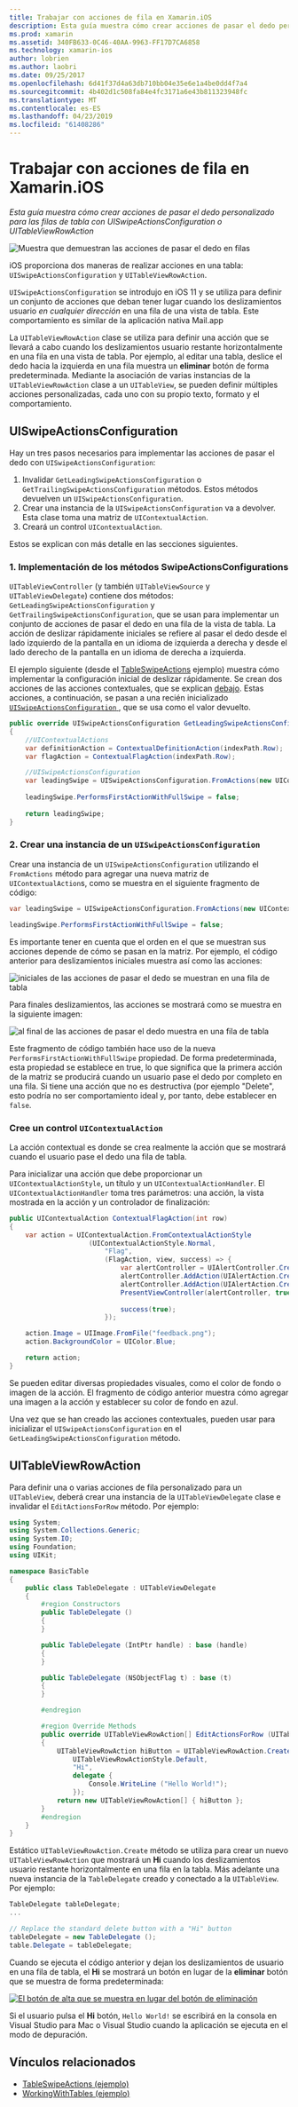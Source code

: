 ```yaml
---
title: Trabajar con acciones de fila en Xamarin.iOS
description: Esta guía muestra cómo crear acciones de pasar el dedo personalizado para las filas de tabla con UISwipeActionsConfiguration o UITableViewRowAction
ms.prod: xamarin
ms.assetid: 340FB633-0C46-40AA-9963-FF17D7CA6858
ms.technology: xamarin-ios
author: lobrien
ms.author: laobri
ms.date: 09/25/2017
ms.openlocfilehash: 6d41f37d4a63db710bb04e35e6e1a4be0dd4f7a4
ms.sourcegitcommit: 4b402d1c508fa84e4fc3171a6e43b811323948fc
ms.translationtype: MT
ms.contentlocale: es-ES
ms.lasthandoff: 04/23/2019
ms.locfileid: "61408286"
---
```

# <a name="working-with-row-actions-in-xamarinios"></a>Trabajar con acciones de fila en Xamarin.iOS

_Esta guía muestra cómo crear acciones de pasar el dedo personalizado para las filas de tabla con UISwipeActionsConfiguration o UITableViewRowAction_

![Muestra que demuestran las acciones de pasar el dedo en filas](row-action-images/action02.png)

iOS proporciona dos maneras de realizar acciones en una tabla: `UISwipeActionsConfiguration` y `UITableViewRowAction`.

`UISwipeActionsConfiguration` se introdujo en iOS 11 y se utiliza para definir un conjunto de acciones que deban tener lugar cuando los deslizamientos usuario _en cualquier dirección_ en una fila de una vista de tabla. Este comportamiento es similar de la aplicación nativa Mail.app 

La `UITableViewRowAction` clase se utiliza para definir una acción que se llevará a cabo cuando los deslizamientos usuario restante horizontalmente en una fila en una vista de tabla.
Por ejemplo, al editar una tabla, deslice el dedo hacia la izquierda en una fila muestra un **eliminar** botón de forma predeterminada. Mediante la asociación de varias instancias de la `UITableViewRowAction` clase a un `UITableView`, se pueden definir múltiples acciones personalizadas, cada uno con su propio texto, formato y el comportamiento.


## <a name="uiswipeactionsconfiguration"></a>UISwipeActionsConfiguration

Hay un tres pasos necesarios para implementar las acciones de pasar el dedo con `UISwipeActionsConfiguration`:

1. Invalidar `GetLeadingSwipeActionsConfiguration` o `GetTrailingSwipeActionsConfiguration` métodos. Estos métodos devuelven un `UISwipeActionsConfiguration`. 
2. Crear una instancia de la `UISwipeActionsConfiguration` va a devolver. Esta clase toma una matriz de `UIContextualAction`.
3. Creará un control `UIContextualAction`.

Estos se explican con más detalle en las secciones siguientes.

### <a name="1-implementing-the-swipeactionsconfigurations-methods"></a>1. Implementación de los métodos SwipeActionsConfigurations

`UITableViewController` (y también `UITableViewSource` y `UITableViewDelegate`) contiene dos métodos: `GetLeadingSwipeActionsConfiguration` y `GetTrailingSwipeActionsConfiguration`, que se usan para implementar un conjunto de acciones de pasar el dedo en una fila de la vista de tabla. La acción de deslizar rápidamente iniciales se refiere al pasar el dedo desde el lado izquierdo de la pantalla en un idioma de izquierda a derecha y desde el lado derecho de la pantalla en un idioma de derecha a izquierda. 

El ejemplo siguiente (desde el [TableSwipeActions](https://developer.xamarin.com/samples/monotouch/TableSwipeActions) ejemplo) muestra cómo implementar la configuración inicial de deslizar rápidamente. Se crean dos acciones de las acciones contextuales, que se explican [debajo](#create-uicontextualaction). Estas acciones, a continuación, se pasan a una recién inicializado [ `UISwipeActionsConfiguration` ](#create-uiswipeactionsconfigurations), que se usa como el valor devuelto.


```csharp
public override UISwipeActionsConfiguration GetLeadingSwipeActionsConfiguration(UITableView tableView, NSIndexPath indexPath)
{
    //UIContextualActions
    var definitionAction = ContextualDefinitionAction(indexPath.Row);
    var flagAction = ContextualFlagAction(indexPath.Row);

    //UISwipeActionsConfiguration
    var leadingSwipe = UISwipeActionsConfiguration.FromActions(new UIContextualAction[] { flagAction, definitionAction });
    
    leadingSwipe.PerformsFirstActionWithFullSwipe = false;
    
    return leadingSwipe;
}  
```

<a name="create-uiswipeactionsconfigurations" />

### <a name="2-instantiate-a-uiswipeactionsconfiguration"></a>2. Crear una instancia de un `UISwipeActionsConfiguration`

Crear una instancia de un `UISwipeActionsConfiguration` utilizando el `FromActions` método para agregar una nueva matriz de `UIContextualAction`s, como se muestra en el siguiente fragmento de código:

```csharp
var leadingSwipe = UISwipeActionsConfiguration.FromActions(new UIContextualAction[] { flagAction, definitionAction })

leadingSwipe.PerformsFirstActionWithFullSwipe = false;
```

Es importante tener en cuenta que el orden en el que se muestran sus acciones depende de cómo se pasan en la matriz. Por ejemplo, el código anterior para deslizamientos iniciales muestra así como las acciones:

![iniciales de las acciones de pasar el dedo se muestran en una fila de tabla](row-action-images/action03.png)

Para finales deslizamientos, las acciones se mostrará como se muestra en la siguiente imagen:

![al final de las acciones de pasar el dedo muestra en una fila de tabla](row-action-images/action04.png)

Este fragmento de código también hace uso de la nueva `PerformsFirstActionWithFullSwipe` propiedad. De forma predeterminada, esta propiedad se establece en true, lo que significa que la primera acción de la matriz se producirá cuando un usuario pase el dedo por completo en una fila. Si tiene una acción que no es destructiva (por ejemplo "Delete", esto podría no ser comportamiento ideal y, por tanto, debe establecer en `false`.

<a name="create-uicontextualaction" />

### <a name="create-a-uicontextualaction"></a>Cree un control `UIContextualAction`

La acción contextual es donde se crea realmente la acción que se mostrará cuando el usuario pase el dedo una fila de tabla.

Para inicializar una acción que debe proporcionar un `UIContextualActionStyle`, un título y un `UIContextualActionHandler`. El `UIContextualActionHandler` toma tres parámetros: una acción, la vista mostrada en la acción y un controlador de finalización:

```csharp
public UIContextualAction ContextualFlagAction(int row)
{
    var action = UIContextualAction.FromContextualActionStyle
                    (UIContextualActionStyle.Normal,
                        "Flag",
                        (FlagAction, view, success) => {
                            var alertController = UIAlertController.Create($"Report {words[row]}?", "", UIAlertControllerStyle.Alert);
                            alertController.AddAction(UIAlertAction.Create("Cancel", UIAlertActionStyle.Cancel, null)); 
                            alertController.AddAction(UIAlertAction.Create("Yes", UIAlertActionStyle.Destructive, null));
                            PresentViewController(alertController, true, null);
                            
                            success(true);
                        });

    action.Image = UIImage.FromFile("feedback.png");
    action.BackgroundColor = UIColor.Blue;

    return action;
}
```

Se pueden editar diversas propiedades visuales, como el color de fondo o imagen de la acción. El fragmento de código anterior muestra cómo agregar una imagen a la acción y establecer su color de fondo en azul.

Una vez que se han creado las acciones contextuales, pueden usar para inicializar el `UISwipeActionsConfiguration` en el `GetLeadingSwipeActionsConfiguration` método.

## <a name="uitableviewrowaction"></a>UITableViewRowAction

Para definir una o varias acciones de fila personalizado para un `UITableView`, deberá crear una instancia de la `UITableViewDelegate` clase e invalidar el `EditActionsForRow` método. Por ejemplo:

```csharp
using System;
using System.Collections.Generic;
using System.IO;
using Foundation;
using UIKit;

namespace BasicTable
{
    public class TableDelegate : UITableViewDelegate
    {
        #region Constructors
        public TableDelegate ()
        {
        }

        public TableDelegate (IntPtr handle) : base (handle)
        {
        }

        public TableDelegate (NSObjectFlag t) : base (t)
        {
        }

        #endregion

        #region Override Methods
        public override UITableViewRowAction[] EditActionsForRow (UITableView tableView, NSIndexPath indexPath)
        {
            UITableViewRowAction hiButton = UITableViewRowAction.Create (
                UITableViewRowActionStyle.Default,
                "Hi",
                delegate {
                    Console.WriteLine ("Hello World!");
                });
            return new UITableViewRowAction[] { hiButton };
        }
        #endregion
    }
}
```

Estático `UITableViewRowAction.Create` método se utiliza para crear un nuevo `UITableViewRowAction` que mostrará un **Hi** cuando los deslizamientos usuario restante horizontalmente en una fila en la tabla. Más adelante una nueva instancia de la `TableDelegate` creado y conectado a la `UITableView`. Por ejemplo:

```csharp
TableDelegate tableDelegate;
...

// Replace the standard delete button with a "Hi" button
tableDelegate = new TableDelegate ();
table.Delegate = tableDelegate;

```

Cuando se ejecuta el código anterior y dejan los deslizamientos de usuario en una fila de tabla, el **Hi** se mostrará un botón en lugar de la **eliminar** botón que se muestra de forma predeterminada:

[![](row-action-images/action01.png "El botón de alta que se muestra en lugar del botón de eliminación")](row-action-images/action01.png#lightbox)

Si el usuario pulsa el **Hi** botón, `Hello World!` se escribirá en la consola en Visual Studio para Mac o Visual Studio cuando la aplicación se ejecuta en el modo de depuración.



## <a name="related-links"></a>Vínculos relacionados

- [TableSwipeActions (ejemplo)](https://developer.xamarin.com/samples/monotouch/TableSwipeActions)
- [WorkingWithTables (ejemplo)](https://developer.xamarin.com/samples/monotouch/WorkingWithTables)
